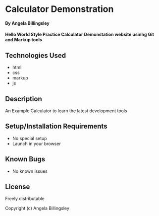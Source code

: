 # Calculator Demonstration

#### By **Angela Billingsley**

#### Hello World Style Practice Calculator Demonstation website usinhg Git and Markup tools

## Technologies Used 

* html
* css
* markup
* js


## Description

An Example Calculator to learn the latest development tools

## Setup/Installation Requirements

* No special setup
* Launch in your browser

## Known Bugs

* No known issues

## License

Freely distributable

Copyright (c) Angela Billingsley